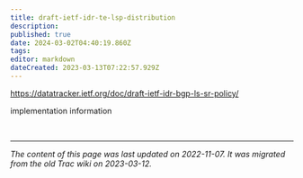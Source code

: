 ```yaml
---
title: draft-ietf-idr-te-lsp-distribution
description: 
published: true
date: 2024-03-02T04:40:19.860Z
tags: 
editor: markdown
dateCreated: 2023-03-13T07:22:57.929Z
---
```


https://datatracker.ietf.org/doc/draft-ietf-idr-bgp-ls-sr-policy/

implementation information 


&nbsp;
&nbsp;
&nbsp;

---

*The content of this page was last updated on 2022-11-07. It was migrated from the old Trac wiki on 2023-03-12.*